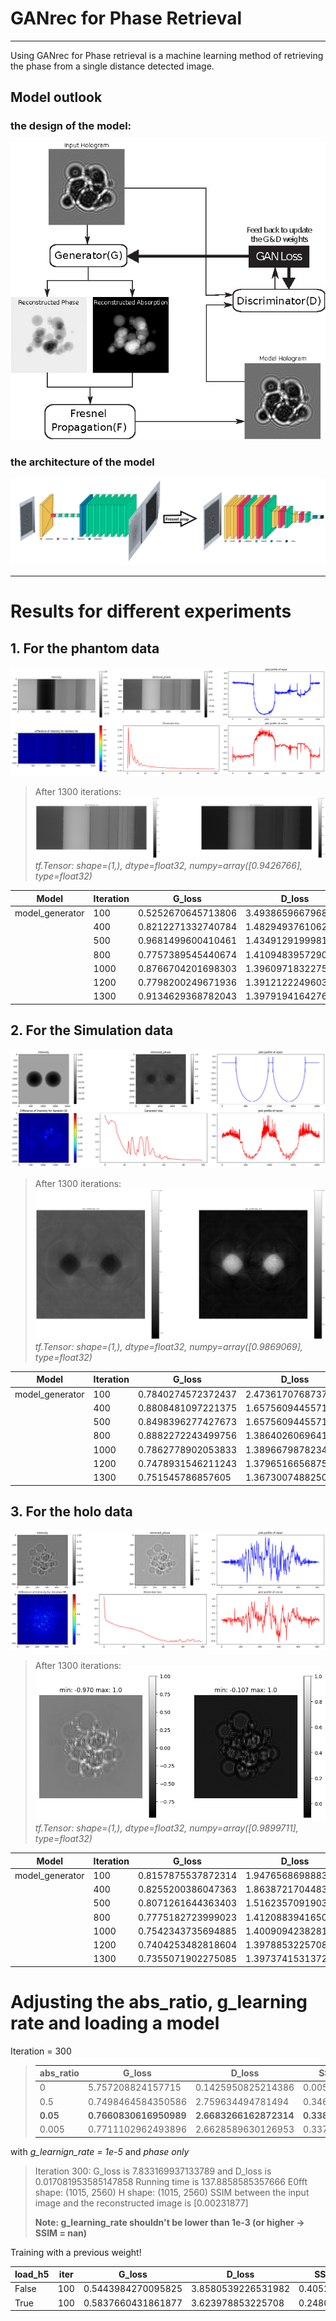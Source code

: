 # GANrec for Phase Retrieval

---

Using GANrec for Phase retrieval is a machine learning method of retrieving the phase from a single distance detected image.

## Model outlook

### the design of the model:

![1687188218263](image/README/1687188218263.png)

### the architecture of the model

![1687188252624](image/README/gan_arc.png)

---

# Results for different experiments

## 1. For the phantom data

![phatom_process](image/README/phatom_process.png)

> After 1300 iterations:
> ![phase_attenuation](image/README/phatom_phase_atten_1300.png)
> *tf.Tensor: shape=(1,), dtype=float32, numpy=array([0.9426766], type=float32)*

| Model           | Iteration | G_loss             | D_loss             | SSIM       | PSNR | time |
| --------------- | --------- | ------------------ | ------------------ | ---------- | ---- | ---- |
| model_generator | 100       | 0.5252670645713806 | 3.493865966796875  | 0.38239267 |      |      |
|                 | 400       | 0.8212271332740784 | 1.4829493761062622 |            |      |      |
|                 | 500       | 0.9681499600410461 | 1.434912919998169  |            |      |      |
|                 | 800       | 0.7757389545440674 | 1.410948395729065  |            |      |      |
|                 | 1000      | 0.8766704201698303 | 1.396097183227539  |            |      |      |
|                 | 1200      | 0.7798200249671936 | 1.3912122249603271 |            |      |      |
|                 | 1300      | 0.9134629368782043 | 1.3979194164276123 | 0.9426766  |      | 9'   |

## 2. For the Simulation data

![sim_process](image/README/sim_process.png)

> After 1300 iterations:
> ![sphere_phase_attenuation](image/README/sphere_phase_atten_1300.png)
> *tf.Tensor: shape=(1,), dtype=float32, numpy=array([0.9869069], type=float32)*

| Model           | Iteration | G_loss             | D_loss             | SSIM      | PSNR | time |
| --------------- | --------- | ------------------ | ------------------ | --------- | ---- | ---- |
| model_generator | 100       | 0.7840274572372437 | 2.4736170768737793 |           |      |      |
|                 | 400       | 0.8808481097221375 | 1.65756094455719   |           |      |      |
|                 | 500       | 0.8498396277427673 | 1.65756094455719   |           |      |      |
|                 | 800       | 0.8882272243499756 | 1.3864026069641113 |           |      |      |
|                 | 1000      | 0.7862778902053833 | 1.3896679878234863 |           |      |      |
|                 | 1200      | 0.7478931546211243 | 1.379651665687561  |           |      |      |
|                 | 1300      | 0.751545786857605  | 1.3673007488250732 | 0.9869069 |      | 17'  |

## 3. For the holo data

![holo_process](image/README/holo_process.png)

> After 1300 iterations:
> ![holo_phase_attenuation](image/README/holot_phase_atten_1300.png)
> *tf.Tensor: shape=(1,), dtype=float32, numpy=array([0.9899711], type=float32)*

| Model           | Iteration | G_loss             | D_loss             | SSIM      | PSNR | time   |
| --------------- | --------- | ------------------ | ------------------ | --------- | ---- | ------ |
| model_generator | 100       | 0.8157875537872314 | 1.9476568698883057 |           |      |        |
|                 | 400       | 0.8255200386047363 | 1.8638721704483032 |           |      |        |
|                 | 500       | 0.8071261644363403 | 1.5162357091903687 |           |      |        |
|                 | 800       | 0.7775182723999023 | 1.412088394165039  |           |      |        |
|                 | 1000      | 0.7542343735694885 | 1.400909423828125  |           |      |        |
|                 | 1200      | 0.7404253482818604 | 1.3978853225708008 |           |      |        |
|                 | 1300      | 0.7355071902275085 | 1.397374153137207  | 0.9899711 |      | 1'19'' |



# Adjusting the abs_ratio, g_learning rate and loading a model

Iteration = 300

> | abs_ratio      | G_loss                       | D_loss                       | SSIM                |
> | -------------- | ---------------------------- | ---------------------------- | ------------------- |
> | 0              | 5.757208824157715            | 0.1425950825214386           | 0.00599256          |
> | 0.5            | 0.7498464584350586           | 2.759634494781494            | 0.3462228           |
> | **0.05** | **0.7660830616950989** | **2.6683266162872314** | **0.3380415** |
> | 0.005          | 0.7711102962493896           | 2.6628589630126953           | 0.3379896           |

with *g_learnign_rate = 1e-5* and *phase only*

> Iteration 300: G_loss is 7.833169937133789 and D_loss is 0.017081953585147858
> Running time is 137.8858585357666
> E0fft shape:  (1015, 2560) H shape:  (1015, 2560)
> SSIM between the input image and the reconstructed image is [0.00231877]
>
> **Note: g_learning_rate shouldn't be lower than 1e-3 (or higher -> SSIM = nan)**

Training with a previous weight!

| load_h5 | iter | G_loss             | D_loss             | SSIM       |
| ------- | ---- | ------------------ | ------------------ | ---------- |
| False   | 100  | 0.5443984270095825 | 3.8580539226531982 | 0.4052531  |
| True    | 100  | 0.5837660431861877 | 3.623978853225708  | 0.24803953 |
